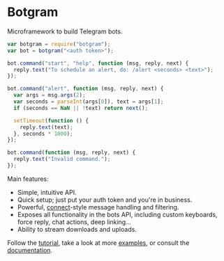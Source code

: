 # Botgram

Microframework to build Telegram bots.

~~~ js
var botgram = require("botgram");
var bot = botgram("<auth token>");

bot.command("start", "help", function (msg, reply, next) {
  reply.text("To schedule an alert, do: /alert <seconds> <text>");
});

bot.command("alert", function (msg, reply, next) {
  var args = msg.args(2);
  var seconds = parseInt(args[0]), text = args[1];
  if (seconds == NaN || !text) return next();

  setTimeout(function () {
    reply.text(text);
  }, seconds * 1000);
});

bot.command(function (msg, reply, next) {
  reply.text("Invalid command.");
});
~~~

Main features:

 - Simple, intuitive API.
 - Quick setup; just put your auth token and you're in business.
 - Powerful, [connect]-style message handling and filtering.
 - Exposes all functionality in the bots API, including custom keyboards,
   force reply, chat actions, deep linking...
 - Ability to stream downloads and uploads.

Follow the [tutorial], take a look at more [examples],
or consult the [documentation].



[connect]: https://github.com/senchalabs/connect

[tutorial]: https://github.com/jmendeth/botgram/blob/master/docs/tutorial.md
[examples]: https://github.com/jmendeth/botgram/tree/master/examples
[documentation]: https://github.com/jmendeth/botgram/blob/master/docs/index.md
